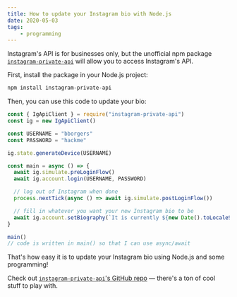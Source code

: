 ```yaml
---
title: How to update your Instagram bio with Node.js
date: 2020-05-03
tags:
    - programming
---
```

Instagram's API is for businesses only, but the unofficial npm package [`instagram-private-api`](https://npm.im/instagram-private-api) will allow you to access Instagram's API.

First, install the package in your Node.js project:

```bash
npm install instagram-private-api
```

Then, you can use this code to update your bio:

```javascript
const { IgApiClient } = require("instagram-private-api")
const ig = new IgApiClient()

const USERNAME = "bborgers"
const PASSWORD = "hackme"

ig.state.generateDevice(USERNAME)

const main = async () => {
  await ig.simulate.preLoginFlow()
  await ig.account.login(USERNAME, PASSWORD)

  // log out of Instagram when done
  process.nextTick(async () => await ig.simulate.postLoginFlow())

  // fill in whatever you want your new Instagram bio to be
  await ig.account.setBiography(`It is currently ${new Date().toLocaleString()}`)
}

main()
// code is written in main() so that I can use async/await
```

That's how easy it is to update your Instagram bio using Node.js and some programming!

Check out [`instagram-private-api`'s GitHub repo](https://github.com/dilame/instagram-private-api) — there's a ton of cool stuff to play with.
